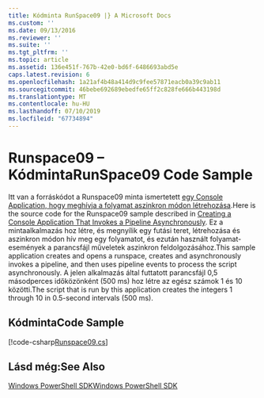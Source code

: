 ```yaml
---
title: Kódminta RunSpace09 |} A Microsoft Docs
ms.custom: ''
ms.date: 09/13/2016
ms.reviewer: ''
ms.suite: ''
ms.tgt_pltfrm: ''
ms.topic: article
ms.assetid: 136e451f-767b-42e0-bd6f-6486693abd5e
caps.latest.revision: 6
ms.openlocfilehash: 1a21af4b48a414d9c9fee57871eacb0a39c9ab11
ms.sourcegitcommit: 46bebe692689ebedfe65ff2c828fe666b443198d
ms.translationtype: MT
ms.contentlocale: hu-HU
ms.lasthandoff: 07/10/2019
ms.locfileid: "67734894"
---
```

# <a name="runspace09-code-sample"></a><span data-ttu-id="5fcd6-102">Runspace09 – Kódminta</span><span class="sxs-lookup"><span data-stu-id="5fcd6-102">RunSpace09 Code Sample</span></span>

<span data-ttu-id="5fcd6-103">Itt van a forráskódot a Runspace09 minta ismertetett [egy Console Application, hogy meghívja a folyamat aszinkron módon létrehozása](https://msdn.microsoft.com/en-us/198c1c94-2a06-457e-93ce-c0d910618e47).</span><span class="sxs-lookup"><span data-stu-id="5fcd6-103">Here is the source code for the Runspace09 sample described in [Creating a Console Application That Invokes a Pipeline Asynchronously](https://msdn.microsoft.com/en-us/198c1c94-2a06-457e-93ce-c0d910618e47).</span></span> <span data-ttu-id="5fcd6-104">Ez a mintaalkalmazás hoz létre, és megnyílik egy futási teret, létrehozása és aszinkron módon hív meg egy folyamatot, és ezután használt folyamat-események a parancsfájl műveletek aszinkron feldolgozásához.</span><span class="sxs-lookup"><span data-stu-id="5fcd6-104">This sample application creates and opens a runspace, creates and asynchronously invokes a pipeline, and then uses pipeline events to process the script asynchronously.</span></span> <span data-ttu-id="5fcd6-105">A jelen alkalmazás által futtatott parancsfájl 0,5 másodperces időközönként (500 ms) hoz létre az egész számok 1 és 10 közötti.</span><span class="sxs-lookup"><span data-stu-id="5fcd6-105">The script that is run by this application creates the integers 1 through 10 in 0.5-second intervals (500 ms).</span></span>

## <a name="code-sample"></a><span data-ttu-id="5fcd6-106">Kódminta</span><span class="sxs-lookup"><span data-stu-id="5fcd6-106">Code Sample</span></span>

[!code-csharp[Runspace09.cs](../../powershell-sdk-samples/SDK-2.0/csharp/Runspace09/Runspace09.cs#L11-L113 "Runspace09.cs")]

## <a name="see-also"></a><span data-ttu-id="5fcd6-107">Lásd még:</span><span class="sxs-lookup"><span data-stu-id="5fcd6-107">See Also</span></span>

[<span data-ttu-id="5fcd6-108">Windows PowerShell SDK</span><span class="sxs-lookup"><span data-stu-id="5fcd6-108">Windows PowerShell SDK</span></span>](../windows-powershell-reference.md)